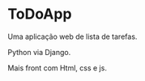 # ToDoApp
Uma aplicação web de lista de tarefas. 

Python via Django.


Mais front com Html, css e js.
